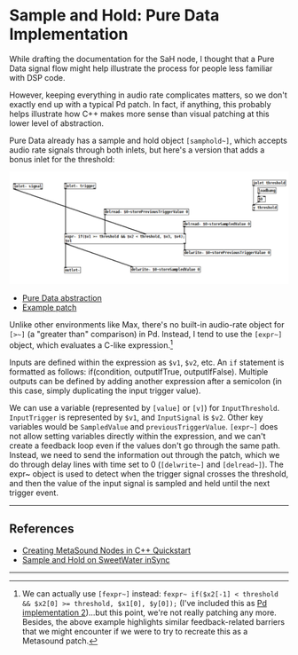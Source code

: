 # Sample and Hold: Pure Data Implementation
While drafting the documentation for the SaH node, I thought that a Pure Data signal flow might help illustrate the process for people less familiar with DSP code. 

However, keeping everything in audio rate complicates matters, so we don't exactly end up with a typical Pd patch. In fact, if anything, this probably helps illustrate how C++ makes more sense than visual patching at this lower level of abstraction.

Pure Data already has a sample and hold object `[samphold~]`, which accepts audio rate signals through both inlets, but here's a version that adds a bonus inlet for the threshold:

![Pure Data version of the sample and hold object](./SaH_audiorate_Pd.png)
- [Pure Data abstraction](./SaH_audiorate.pd)
- [Example patch](./SaH_audiorate_example.pd)

Unlike other environments like Max, there's no built-in audio-rate object for `[>~]` (a "greater than" comparison) in Pd. 
Instead, I tend to use the `[expr~]` object, which evaluates a C-like expression.[^1]

Inputs are defined within the expression as `$v1`, `$v2`, etc.
An `if` statement is formatted as follows: if(condition, outputIfTrue, outputIfFalse).
Multiple outputs can be defined by adding another expression after a semicolon (in this case, simply duplicating the input trigger value).

We can use a variable (represented by `[value]` or `[v]`) for `InputThreshold`. 
`InputTrigger` is represented by `$v1`, and `InputSignal` is `$v2`.
Other key variables would be `SampledValue` and `previousTriggerValue`. 
`[expr~]` does not allow setting variables directly within the expression, and we can't create a feedback loop even if the values don't go through the same path.  
Instead, we need to send the information out through the patch, which we do through delay lines with time set to 0 (`[delwrite~]` and `[delread~]`).
The expr~ object is used to detect when the trigger signal crosses the threshold, and then the value of the input signal is sampled and held until the next trigger event.

---

## References
- [Creating MetaSound Nodes in C++ Quickstart](https://dev.epicgames.com/community/learning/tutorials/ry7p/unreal-engine-creating-metasound-nodes-in-c-quickstart)
- [Sample and Hold on SweetWater inSync](https://www.sweetwater.com/insync/a-simple-guide-to-modulation-sample-and-hold/)

---

[^1]: We can actually use `[fexpr~]` instead: `fexpr~ if($x2[-1] < threshold && $x2[0] >= threshold, $x1[0], $y[0]);` (I've included this as [Pd implementation 2](./Pd_implementations/Sah_audiorate_fexpr.pd))...but this point, we're not really patching any more.  Besides, the above example highlights similar feedback-related barriers that we might encounter if we were to try to recreate this as a Metasound patch.